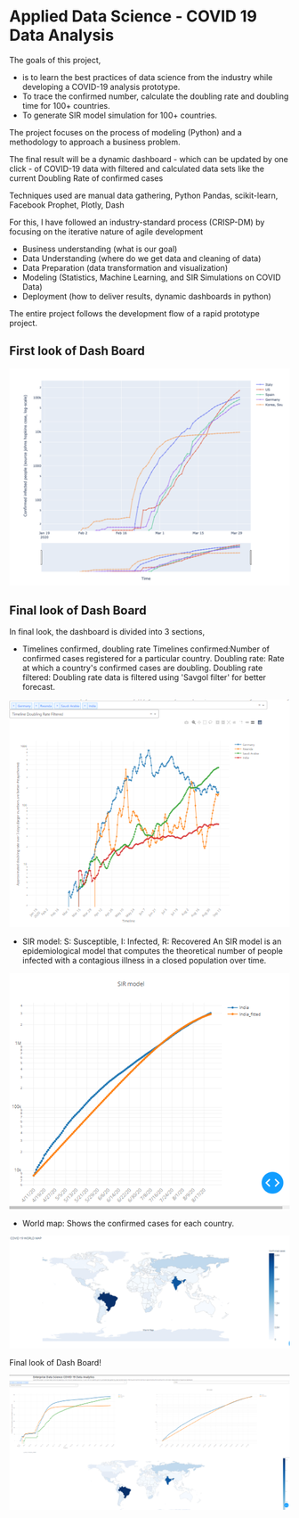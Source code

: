 # Applied Data Science - COVID 19 Data Analysis

The goals of this project,
* is to learn the best practices of data science from the industry while developing a COVID-19 analysis prototype.
* To trace the confirmed number, calculate the doubling rate and doubling time for 100+ countries.
* To generate SIR model simulation for 100+ countries.

The project focuses on the process of modeling (Python) and a methodology to approach a business problem.

The final result will be a dynamic dashboard - which can be updated by one click - of COVID-19 data with filtered and calculated data sets like the current Doubling Rate of confirmed cases

Techniques used are manual data gathering, Python Pandas, scikit-learn, Facebook Prophet, Plotly, Dash

For this, I have followed an industry-standard process (CRISP-DM) by focusing on the iterative nature of agile development

* Business understanding (what is our goal)
* Data Understanding (where do we get data and cleaning of data)
* Data Preparation (data transformation and visualization)
* Modeling (Statistics, Machine Learning, and SIR Simulations on COVID Data)
* Deployment (how to deliver results, dynamic dashboards in python)

The entire project follows the development flow of a rapid prototype project.

## First look of Dash Board

![First dynamic dashboard](/reports/figures/plotly_result.png)

## Final look of Dash Board
In final look, the dashboard is divided into 3 sections,

* Timelines confirmed, doubling rate
  Timelines confirmed:Number of confirmed cases registered for a particular country. 
  Doubling rate: Rate at which a country's confirmed cases are doubling. 
  Doubling rate filtered: Doubling rate data is filtered using 'Savgol filter' for better forecast.
  
![Timeline](/reports/figures/Timeline_dash_2.PNG)

* SIR model: S: Susceptible, I: Infected, R: Recovered
  An SIR model is an epidemiological model that computes the theoretical number of people infected with a contagious illness in a closed population over time.

![SIR model](/reports/figures/SIR_dash.PNG)

* World map: Shows the confirmed cases for each country.

![World Map](/reports/figures/World_map.PNG)

Final look of Dash Board!

![Final dynamic dashboard](/reports/figures/Final.PNG)


